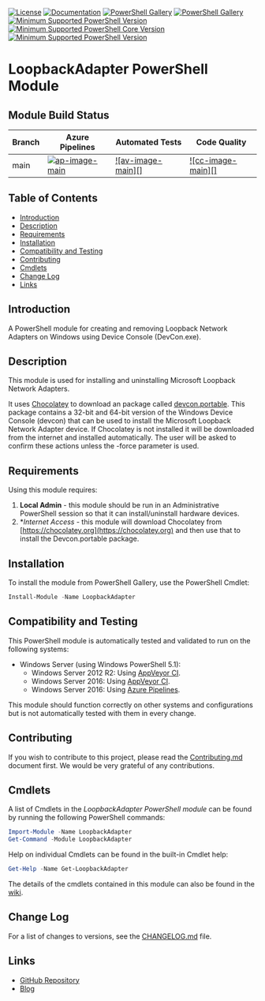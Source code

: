 [![License](https://img.shields.io/badge/License-MIT-blue.svg)](https://github.com/PlagueHO/LoopbackAdapter/blob/dev/LICENSE)
[![Documentation](https://img.shields.io/badge/Docs-LoopbackAdapter-blue.svg)](https://github.com/PlagueHO/LoopbackAdapter/wiki)
[![PowerShell Gallery](https://img.shields.io/badge/PowerShell%20Gallery-LoopbackAdapter-blue.svg)](https://www.powershellgallery.com/packages/LoopbackAdapter)
[![PowerShell Gallery](https://img.shields.io/powershellgallery/dt/loopbackadapter.svg)](https://www.powershellgallery.com/packages/LoopbackAdapter)
[![Minimum Supported PowerShell Version](https://img.shields.io/badge/PowerShell-5.1-blue.svg)](https://github.com/PlagueHO/LoopbackAdapter)
[![Minimum Supported PowerShell Core Version](https://img.shields.io/badge/PSCore-6.0-blue.svg)](https://github.com/PlagueHO/LoopbackAdapter)
[![Minimum Supported PowerShell Version](https://img.shields.io/badge/PS-7.0-blue.svg)](https://github.com/PlagueHO/LoopbackAdapter)

# LoopbackAdapter PowerShell Module

## Module Build Status

| Branch | Azure Pipelines                    | Automated Tests                    | Code Quality                       |
| ------ | -----------------------------------| ---------------------------------- | ---------------------------------- |
| main   | [![ap-image-main][]][ap-site-main] | [![av-image-main][]][ts-site-main] | [![cc-image-main][]][cq-site-main] |

## Table of Contents

- [Introduction](#introduction)
- [Description](#description)
- [Requirements](#requirements)
- [Installation](#installation)
- [Compatibility and Testing](#compatibility-and-testing)
- [Contributing](#contributing)
- [Cmdlets](#cmdlets)
- [Change Log](#change-log)
- [Links](#links)

## Introduction

A PowerShell module for creating and removing Loopback Network Adapters on Windows
using Device Console (DevCon.exe).

## Description

This module is used for installing and uninstalling Microsoft Loopback Network Adapters.

It uses [Chocolatey](https://chocolatey.org/) to download an package called [devcon.portable](https://chocolatey.org/packages/devcon.portable/).
This package contains a 32-bit and 64-bit version of the Windows Device Console (devcon)
that can be used to install the Microsoft Loopback Network Adapter device. If
Chocolatey is not installed it will be downloaded from the internet and installed
automatically. The user will be asked to confirm these actions unless the -force
parameter is used.

## Requirements

Using this module requires:

1. **Local Admin** - this module should be run in an Administrative PowerShell
  session so that it can install/uninstall hardware devices.
1. **Internet Access* - this module will download Chocolatey from [https://chocolatey.org](https://chocolatey.org)
  and then use that to install the Devcon.portable package.

## Installation

To install the module from PowerShell Gallery, use the PowerShell Cmdlet:

```powershell
Install-Module -Name LoopbackAdapter
```

## Compatibility and Testing

This PowerShell module is automatically tested and validated to run
on the following systems:

- Windows Server (using Windows PowerShell 5.1):
  - Windows Server 2012 R2: Using [AppVeyor CI](https://ci.appveyor.com/project/PlagueHO/LoopbackAdapter).
  - Windows Server 2016: Using [AppVeyor CI](https://ci.appveyor.com/project/PlagueHO/LoopbackAdapter).
  - Windows Server 2016: Using [Azure Pipelines](https://dev.azure.com/dscottraynsford/GitHub/_build?definitionId=4).

This module should function correctly on other systems and configurations
but is not automatically tested with them in every change.

## Contributing

If you wish to contribute to this project, please read the [Contributing.md](/.github/CONTRIBUTING.md)
document first. We would be very grateful of any contributions.

## Cmdlets

A list of Cmdlets in the _LoopbackAdapter PowerShell module_ can be found by running
the following PowerShell commands:

```PowerShell
Import-Module -Name LoopbackAdapter
Get-Command -Module LoopbackAdapter
```

Help on individual Cmdlets can be found in the built-in Cmdlet help:

```PowerShell
Get-Help -Name Get-LoopbackAdapter
```

The details of the cmdlets contained in this module can also be
found in the [wiki](https://github.com/PlagueHO/LoopbackAdapter/wiki).

## Change Log

For a list of changes to versions, see the [CHANGELOG.md](CHANGELOG.md) file.

## Links

- [GitHub Repository](https://github.com/PlagueHO/LoopbackAdapter/)
- [Blog](https://dscottraynsford.wordpress.com/)

[ap-image-main]: https://dev.azure.com/dscottraynsford/GitHub/_apis/build/status/PlagueHO.LoopbackAdapter.main?branchName=main
[ap-site-main]: https://dev.azure.com/dscottraynsford/GitHub/_build?definitionId=12&_a=summary
[ts-image-main]: https://img.shields.io/azure-devops/tests/dscottraynsford/GitHub/12/main
[ts-site-main]: https://dev.azure.com/dscottraynsford/GitHub/_build/latest?definitionId=12&branchName=main
[cq-image-main]: https://app.codacy.com/project/badge/Grade/8d10f564ae98479dbb47bbb19363d4f1
[cq-site-main]: https://www.codacy.com/manual/PlagueHO/LoopbackAdapter?utm_source=github.com&amp;utm_medium=referral&amp;utm_content=PlagueHO/LoopbackAdapter&amp;utm_campaign=Badge_Grade
